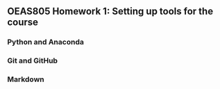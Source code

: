 ## OEAS805 Homework 1: Setting up tools for the course

### Python and Anaconda


### Git and GitHub


### Markdown


